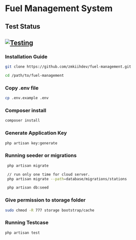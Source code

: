 # Fuel Management System

## Test Status
## [![Testing](https://github.com/zmkiihdev/fuel-management/actions/workflows/laravel.yml/badge.svg?branch=main&event=push)](https://github.com/zmkiihdev/fuel-management/actions/workflows/laravel.yml)

### Installation Guide

```bash
git clone https://github.com/zmkiihdev/fuel-management.git

cd /path/to/fuel-management

```

### Copy .env file

```bash
cp .env.example .env

```

### Composer install

```bash
composer install

```

### Generate Application Key

```bash
php artisan key:generate

```

### Running seeder or migrations
```bash
 php artisan migrate

 // run only one time for cloud server.
 php artisan migrate --path=database/migrations/stations

 php artisan db:seed
```

### Give permission to storage folder

```bash
sudo chmod -R 777 storage bootstrap/cache

```

### Running Testcase

```bash
php artisan test

```

    